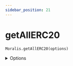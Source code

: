 ```yaml
---
sidebar_position: 21
---
```


#  getAllERC20

`Moralis.getAllERC20(options)`

<details><summary>Options</summary><br/>

- `chain` (required) (default: 'Eth') 
- `address` (required)
  
    
</details>



